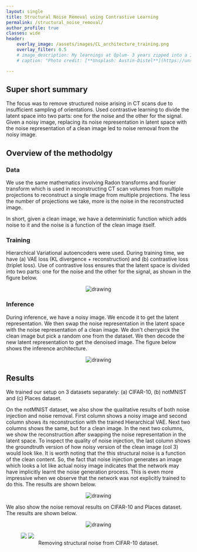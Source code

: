 ```yaml
---
layout: single
title: Structural Noise Removal using Contrastive Learning 
permalink: /structural_noise_removal/
author_profile: true
classes: wide
header:
    overlay_image: /assets/images/CL_architecture_training.png
    overlay_filter: 0.5
    # image_description: My learnings at Qplum- 3 years zipped into a 10 min read
    # caption: "Photo credit: [**Unsplash: Austin-Distel**](https://unsplash.com/@austindistel)"

---
```


## Super short summary
The focus was to remove structured noise arising in CT scans due to insufficient sampling of orientations. Used contrastive learning to divide the latent space into two parts: one for the noise and the other for the signal. Given a noisy image, replacing its noise representation in latent space with the noise representation of a clean image led to noise removal from the noisy image.

## Overview of the methodolgy
### Data
We use the same mathematics involving Radon transforms and fourier transform which is used in reconstructing CT scan volumes from multiple projections to reconstruct a single image from multiple projections. The less the number of projections we take, more is the noise in the reconstructed image. 

In short, given a clean image, we have a deterministic function which adds noise to it and the noise is a function of the clean image itself.

### Training
Hierarchical Variational autoencoders were used. During training time, we have (a) VAE loss (KL divergence + reconstruction) and (b) contrastive loss (triplet loss). Use of contrastive loss ensures that the latent space is divided into two parts: one for the noise and the other for the signal, as shown in the figure below.

<div style="text-align:center"><img src="../assets/images/CL_architecture_training.png" alt="drawing"
title="Training architecture depicting triplet loss"/></div>

### Inference
During inference, we have a noisy image. We encode it to get the latent representation. We then swap the noise representation in the latent space with the noise representation of a clean image. We don't cherrypick the clean image but pick a random one from the dataset. We then decode the new latent representation to get the denoised image. The figure below shows the inference architecture.

<div style="text-align:center"><img src="../assets/images/CL_architecture_inference.png" alt="drawing"
title="Inference architecture"/></div>

## Results
We trained our setup on 3 datasets separately: (a) CIFAR-10, (b) notMNIST and (c) Places dataset. 


On the notMNIST dataset, we also show the qualitative results of both noise injection and noise removal. First column shows a noisy image and second column shows its reconstruction with the trained Hierarchical VAE. Next two columns shows the same, but for a clean image. In the next two columns, we show the reconstruction after swapping the noise representation in the latent space. To inspect the quality of noise injection, the last column shows the groundtruth version of how noisy version of the clean image (col 3) would look like. It is worth noting that the this structural noise is a function of the clean content. So, the fact that noise injection generates an image which looks a lot like actual noisy image indicates that the network may have implicitly learnt the noise generation process. This is even more impressive when we observe that the network was not explicitly trained to do this.  The results are shown below.
<div style="text-align:center"><img src="../assets/images/CL_notMNIST.png" alt="drawing"
title="Swapping noise on images from notMNIST dataset"/></div>

We also show the noise removal results on CIFAR-10 and Places dataset. The results are shown below.
<div style="text-align:center"><img src="../assets/images/CL_Places.png" alt="drawing"
title="Removing structural noise from Places dataset images"/></div>

<figure class="half">
    <a href="../assets/images/CL_CIFAR10.png"><img src="../assets/images/CL_CIFAR10.png"></a>
    <a href="../assets/images/CL_CIFAR10_2.png"><img src="../assets/images/CL_CIFAR10_2.png"></a>
    <figcaption><center>Removing structural noise from CIFAR-10 dataset.</center></figcaption>
</figure>
